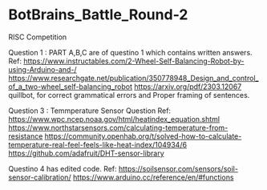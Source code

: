 # BotBrains_Battle_Round-2
RISC Competition


Question 1 : PART A,B,C are of questino 1 which contains written answers.
Ref: https://www.instructables.com/2-Wheel-Self-Balancing-Robot-by-using-Arduino-and-/
     https://www.researchgate.net/publication/350778948_Design_and_control_of_a_two-wheel_self-balancing_robot
     https://arxiv.org/pdf/2303.12067
     quillbot, for correct grammatical errors and Proper framing of sentences.

Question 3 : Temmperature Sensor Question
Ref: https://www.wpc.ncep.noaa.gov/html/heatindex_equation.shtml
     https://www.northstarsensors.com/calculating-temperature-from-resistance
     https://community.openhab.org/t/solved-how-to-calculate-temperature-real-feel-feels-like-heat-index/104934/6
     https://github.com/adafruit/DHT-sensor-library

Questino 4 has edited code.
Ref: https://soilsensor.com/sensors/soil-sensor-calibration/
     https://www.arduino.cc/reference/en/#functions
     
     

